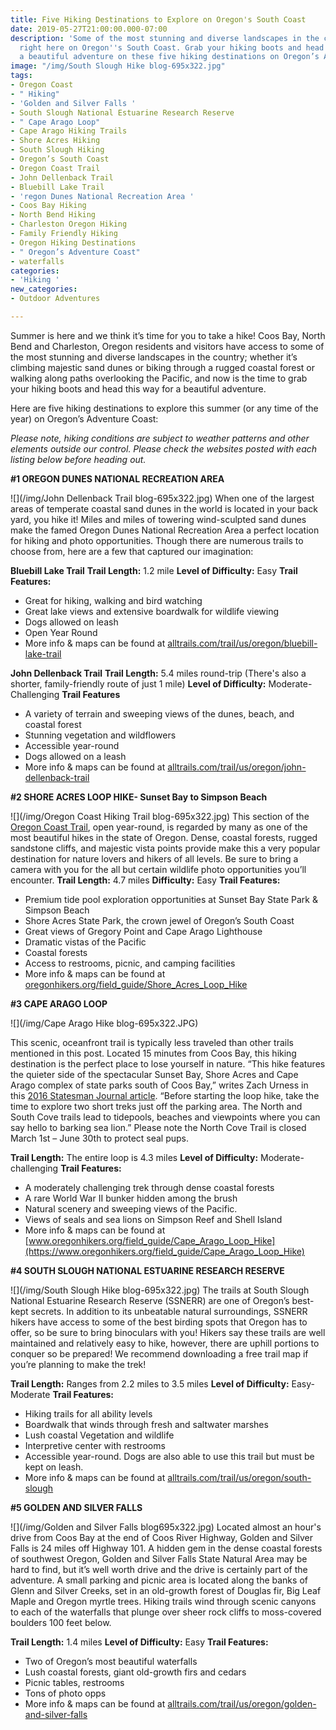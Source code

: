 ```yaml
---
title: Five Hiking Destinations to Explore on Oregon's South Coast
date: 2019-05-27T21:00:00.000-07:00
description: 'Some of the most stunning and diverse landscapes in the country are
  right here on Oregon''s South Coast. Grab your hiking boots and head this way for
  a beautiful adventure on these five hiking destinations on Oregon’s Adventure Coast. '
image: "/img/South Slough Hike blog-695x322.jpg"
tags:
- Oregon Coast
- " Hiking"
- 'Golden and Silver Falls '
- South Slough National Estuarine Research Reserve
- " Cape Arago Loop"
- Cape Arago Hiking Trails
- Shore Acres Hiking
- South Slough Hiking
- Oregon’s South Coast
- Oregon Coast Trail
- John Dellenback Trail
- Bluebill Lake Trail
- 'regon Dunes National Recreation Area '
- Coos Bay Hiking
- North Bend Hiking
- Charleston Oregon Hiking
- Family Friendly Hiking
- Oregon Hiking Destinations
- " Oregon’s Adventure Coast"
- waterfalls
categories:
- 'Hiking '
new_categories:
- Outdoor Adventures

---
```

Summer is here and we think it’s time for you to take a hike! Coos Bay, North Bend and Charleston, Oregon residents and visitors have access to some of the most stunning and diverse landscapes in the country; whether it’s climbing majestic sand dunes or biking through a rugged coastal forest or walking along paths overlooking the Pacific, and now is the time to grab your hiking boots and head this way for a beautiful adventure.

Here are five hiking destinations to explore this summer (or any time of the year) on Oregon’s Adventure Coast:

_Please note, hiking conditions are subject to weather patterns and other elements outside our control. Please check the websites posted with each listing below before heading out._

**#1 OREGON DUNES NATIONAL RECREATION AREA**

![](/img/John Dellenback Trail blog-695x322.jpg)
When one of the largest areas of temperate coastal sand dunes in the world is located in your back yard, you hike it! Miles and miles of towering wind-sculpted sand dunes make the famed Oregon Dunes National Recreation Area a perfect location for hiking and photo opportunities. Though there are numerous trails to choose from, here are a few that captured our imagination:

**Bluebill Lake Trail**
**Trail Length:** 1.2 mile
**Level of Difficulty:** Easy
**Trail Features:**

* Great for hiking, walking and bird watching
* Great lake views and extensive boardwalk for wildlife viewing
* Dogs allowed on leash
* Open Year Round
* More info & maps can be found at [alltrails.com/trail/us/oregon/bluebill-lake-trail](https://www.alltrails.com/trail/us/oregon/bluebill-lake-trail)

**John Dellenback Trail**
**Trail Length:** 5.4 miles round-trip (There's also a shorter, family-friendly route of just 1 mile)
**Level of Difficulty:** Moderate- Challenging
**Trail Features**

* A variety of terrain and sweeping views of the dunes, beach, and coastal forest
* Stunning vegetation and wildflowers
* Accessible year-round
* Dogs allowed on a leash
* More info & maps can be found at [alltrails.com/trail/us/oregon/john-dellenback-trail](https://www.alltrails.com/trail/us/oregon/john-dellenback-trail)

**#2 SHORE ACRES LOOP HIKE- Sunset Bay to Simpson Beach**

![](/img/Oregon Coast Hiking Trail blog-695x322.jpg)
This section of the [Oregon Coast Trail](https://www.backpacker.com/trips/long-trails/oregon-coast-trail), open year-round, is regarded by many as one of the most beautiful hikes in the state of Oregon. Dense, coastal forests, rugged sandstone cliffs, and majestic vista points provide make this a very popular destination for nature lovers and hikers of all levels. Be sure to bring a camera with you for the all but certain wildlife photo opportunities you’ll encounter.
**Trail Length:** 4.7 miles
**Difficulty:** Easy
**Trail Features:**

* Premium tide pool exploration opportunities at Sunset Bay State Park & Simpson Beach
* Shore Acres State Park, the crown jewel of Oregon’s South Coast
* Great views of Gregory Point and Cape Arago Lighthouse
* Dramatic vistas of the Pacific
* Coastal forests
* Access to restrooms, picnic, and camping facilities
* More info & maps can be found at [oregonhikers.org/field_guide/Shore_Acres_Loop_Hike](https://www.oregonhikers.org/field_guide/Shore_Acres_Loop_Hike)

**#3 CAPE ARAGO LOOP**

![](/img/Cape Arago Hike blog-695x322.JPG)

This scenic, oceanfront trail is typically less traveled than other trails mentioned in this post. Located 15 minutes from Coos Bay, this hiking destination is the perfect place to lose yourself in nature. “This hike features the quieter side of the spectacular Sunset Bay, Shore Acres and Cape Arago complex of state parks south of Coos Bay,” writes Zach Urness in this [2016 Statesman Journal article](https://www.statesmanjournal.com/story/travel/outdoors/2016/01/06/oregon-top-5-best-hikes-near-coos-bay-north-bend-sunset-bay/78317672/). “Before starting the loop hike, take the time to explore two short treks just off the parking area. The North and South Cove trails lead to tidepools, beaches and viewpoints where you can say hello to barking sea lion.”  Please note the North Cove Trail is closed March 1st – June 30th to protect seal pups.

**Trail Length:** The entire loop is 4.3 miles
**Level of Difficulty:** Moderate- challenging
**Trail Features:**

* A moderately challenging trek through dense coastal forests
* A rare World War II bunker hidden among the brush
* Natural scenery and sweeping views of the Pacific.
* Views of seals and sea lions on Simpson Reef and Shell Island
* More info & maps can be found at [www.oregonhikers.org/field_guide/Cape_Arago_Loop_Hike](https://www.oregonhikers.org/field_guide/Cape_Arago_Loop_Hike)

**#4 SOUTH SLOUGH NATIONAL ESTUARINE RESEARCH RESERVE**

![](/img/South Slough Hike blog-695x322.jpg) The trails at South Slough National Estuarine Research Reserve (SSNERR) are one of Oregon’s best-kept secrets. In addition to its unbeatable natural surroundings, SSNERR hikers have access to some of the best birding spots that Oregon has to offer, so be sure to bring binoculars with you! Hikers say these trails are well maintained and relatively easy to hike, however, there are uphill portions to conquer so be prepared!  We recommend downloading a free trail map if you’re planning to make the trek!

**Trail Length:** Ranges from 2.2 miles to 3.5 miles
**Level of Difficulty:** Easy- Moderate
**Trail Features:**

* Hiking trails for all ability levels
* Boardwalk that winds through fresh and saltwater marshes
* Lush coastal Vegetation and wildlife
* Interpretive center with restrooms
* Accessible year-round. Dogs are also able to use this trail but must be kept on leash.
* More info & maps can be found at [alltrails.com/trail/us/oregon/south-slough](https://www.alltrails.com/trail/us/oregon/south-slough-national-estuarine-research-reserve)

**#5 GOLDEN AND SILVER FALLS**

![](/img/Golden and Silver Falls blog695x322.jpg)
Located almost an hour's drive from Coos Bay at the end of Coos River Highway, Golden and Silver Falls is 24 miles off Highway 101. A hidden gem in the dense coastal forests of southwest Oregon, Golden and Silver Falls State Natural Area may be hard to find, but it’s well worth drive and the drive is certainly part of the adventure. A small parking and picnic area is located along the banks of Glenn and Silver Creeks, set in an old-growth forest of Douglas fir, Big Leaf Maple and Oregon myrtle trees. Hiking trails wind through scenic canyons to each of the waterfalls that plunge over sheer rock cliffs to moss-covered boulders 100 feet below.

**Trail Length:** 1.4 miles
**Level of Difficulty:** Easy
**Trail Features:**

* Two of Oregon’s most beautiful waterfalls
* Lush coastal forests, giant old-growth firs and cedars
* Picnic tables, restrooms
* Tons of photo opps
* More info & maps can be found at [alltrails.com/trail/us/oregon/golden-and-silver-falls](https://www.alltrails.com/trail/us/oregon/golden-and-silver-falls)
